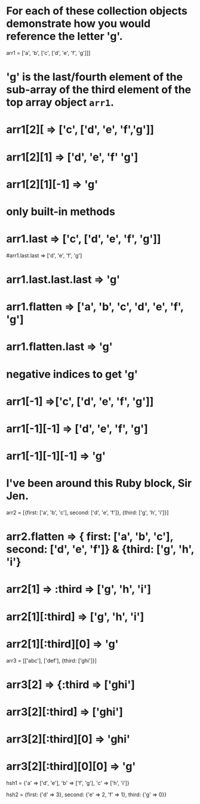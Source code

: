 # For each of these collection objects demonstrate how you would reference the letter 'g'.

arr1 = ['a', 'b', ['c', ['d', 'e', 'f', 'g']]]
# 'g' is the last/fourth element of the sub-array of the third element of the top array object `arr1`.
# arr1[2][ => ['c', ['d', 'e', 'f','g']]
# arr1[2][1] => ['d', 'e', 'f' 'g']
# arr1[2][1][-1] => 'g' 

# only built-in methods
# arr1.last => ['c', ['d', 'e', 'f', 'g']]
#arr1.last.last => ['d', 'e', 'f', 'g']
# arr1.last.last.last => 'g'

# arr1.flatten  => ['a', 'b', 'c', 'd', 'e', 'f', 'g']
# arr1.flatten.last => 'g'

# negative indices to get 'g' 
# arr1[-1] =>['c', ['d', 'e', 'f', 'g']]
# arr1[-1][-1] => ['d', 'e', 'f', 'g']
# arr1[-1][-1][-1] => 'g'
# I've been around this Ruby block, Sir Jen.

arr2 = [{first: ['a', 'b', 'c'], second: ['d', 'e', 'f']}, {third: ['g', 'h', 'i']}]
# arr2.flatten => { first: ['a', 'b', 'c'], second: ['d', 'e', 'f']} & {third: ['g', 'h', 'i'}
# arr2[1] => :third => ['g', 'h', 'i']
# arr2[1][:third] => ['g', 'h', 'i']
# arr2[1][:third][0] => 'g'


arr3 = [['abc'], ['def'], {third: ['ghi']}]

# arr3[2] => {:third => ['ghi']
# arr3[2][:third] => ['ghi']
# arr3[2][:third][0] => 'ghi'
# arr3[2][:third][0][0] => 'g'
hsh1 = {'a' => ['d', 'e'], 'b' => ['f', 'g'], 'c' => ['h', 'i']}

hsh2 = {first: {'d' => 3}, second: {'e' => 2, 'f' => 1}, third: {'g' => 0}} 